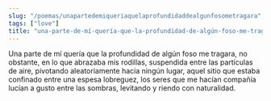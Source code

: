 ```yaml
---
slug: "/poemas/unapartedemiqueriaquelaprofundidaddealgunfosometragara"
tags: ["love"]
title: "una-parte-de-mí-quería-que-la-profundidad-de-algún-foso-me-tragara"
---
```

Una parte de mí quería que la profundidad de algún foso me tragara, no obstante, en lo que abrazaba mis rodillas, suspendida entre las partículas de aire, pivotando aleatoriamente hacia ningún lugar, aquel sitio que estaba confinado entre una espesa lobreguez, los seres que me hacían compañía lucían a gusto entre las sombras, levitando y riendo con naturalidad.